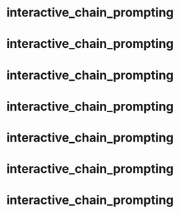 # interactive_chain_prompting
# interactive_chain_prompting
# interactive_chain_prompting
# interactive_chain_prompting
# interactive_chain_prompting
# interactive_chain_prompting
# interactive_chain_prompting
